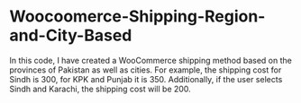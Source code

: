# Woocoomerce-Shipping-Region-and-City-Based
In this code, I have created a WooCommerce shipping method based on the provinces of Pakistan as well as cities. For example, the shipping cost for Sindh is 300, for KPK and Punjab it is 350. Additionally, if the user selects Sindh and Karachi, the shipping cost will be 200.
